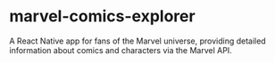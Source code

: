# marvel-comics-explorer
A React Native app for fans of the Marvel universe, providing detailed information about comics and characters via the Marvel API.
